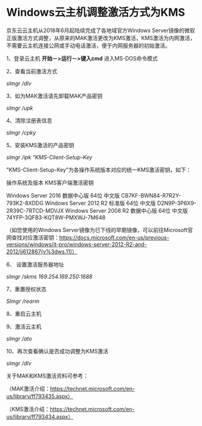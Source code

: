 # Windows云主机调整激活方式为KMS

京东云云主机从2018年6月起陆续完成了各地域官方Windows Server镜像的微软正版激活方式调整，从原来的MAK激活更改为KMS激活，KMS激活为内网激活，不需要云主机连接公网或手动电话激活，便于内网服务器的初始激活。

1、登录云主机 **开始－>运行－>键入cmd** 进入MS-DOS命令模式

2、查看当前激活方式

*slmgr /dlv*

3、如为MAK激活请先卸载MAK产品密钥

*slmgr /upk*

4、清除注册表信息

*slmgr /cpky*

5、安装KMS激活的产品密钥

*slmgr /ipk "KMS-Client-Setup-Key*

"KMS-Client-Setup-Key"为各操作系统版本对应的统一KMS激活密钥，如下：

操作系统及版本	              KMS客户端激活密钥

Windows Server 2016 数据中心版 64位 中文版	CB7KF-BWN84-R7R2Y-793K2-8XDDG
Windows Server 2012 R2 标准版 64位 中文版	D2N9P-3P6X9-2R39C-7RTCD-MDVJX
Windows Server 2008 R2 数据中心版 64位 中文版	74YFP-3QFB3-KQT8W-PMXWJ-7M648

（如您使用的Windows Server镜像为已下线的早期镜像，可以前往Microsoft官网查找对应激活密钥：https://docs.microsoft.com/en-us/previous-versions/windows/it-pro/windows-server-2012-R2-and-2012/jj612867(v%3dws.11)）

6、 设置激活服务器地址

*slmgr /skms 169.254.169.250:1688*

7、重置授权状态

*Slmgr /rearm*

8、重启云主机

9、激活云主机

*slmgr /ato*

10、再次查看确认是否成功调整为KMS激活

*slmgr /dlv*

关于MAK和KMS激活资料可参考：

（MAK激活介绍：https://technet.microsoft.com/en-us/library/ff793435.aspx）

（KMS激活介绍：https://technet.microsoft.com/en-us/library/ff793434.aspx）
